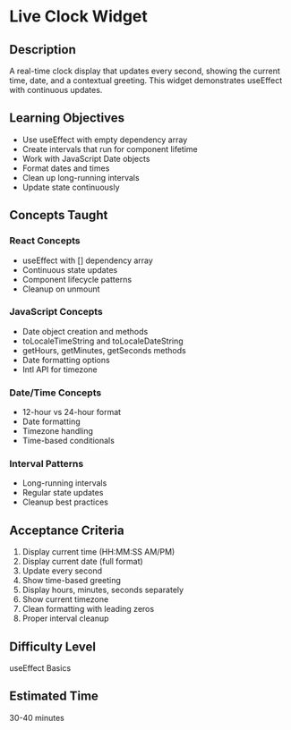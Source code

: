 # Live Clock Widget

## Description

A real-time clock display that updates every second, showing the current time, date, and a contextual greeting. This widget demonstrates useEffect with continuous updates.

## Learning Objectives

- Use useEffect with empty dependency array
- Create intervals that run for component lifetime
- Work with JavaScript Date objects
- Format dates and times
- Clean up long-running intervals
- Update state continuously

## Concepts Taught

### React Concepts
- useEffect with [] dependency array
- Continuous state updates
- Component lifecycle patterns
- Cleanup on unmount

### JavaScript Concepts
- Date object creation and methods
- toLocaleTimeString and toLocaleDateString
- getHours, getMinutes, getSeconds methods
- Date formatting options
- Intl API for timezone

### Date/Time Concepts
- 12-hour vs 24-hour format
- Date formatting
- Timezone handling
- Time-based conditionals

### Interval Patterns
- Long-running intervals
- Regular state updates
- Cleanup best practices

## Acceptance Criteria

1. Display current time (HH:MM:SS AM/PM)
2. Display current date (full format)
3. Update every second
4. Show time-based greeting
5. Display hours, minutes, seconds separately
6. Show current timezone
7. Clean formatting with leading zeros
8. Proper interval cleanup

## Difficulty Level

useEffect Basics

## Estimated Time

30-40 minutes

